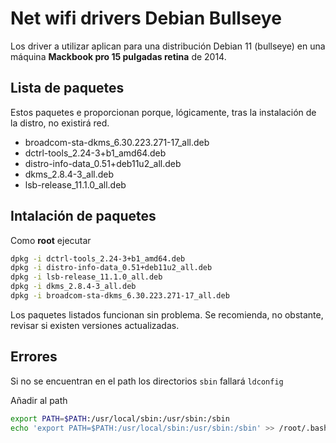 # Net wifi drivers Debian Bullseye

Los driver a utilizar aplican para una distribución Debian 11 (bullseye) en una máquina **Mackbook pro 15 pulgadas retina** de 2014.

## Lista de paquetes

Estos paquetes e proporcionan porque, lógicamente, tras la instalación de la distro, no existirá red.

* broadcom-sta-dkms_6.30.223.271-17_all.deb
* dctrl-tools_2.24-3+b1_amd64.deb
* distro-info-data_0.51+deb11u2_all.deb
* dkms_2.8.4-3_all.deb
* lsb-release_11.1.0_all.deb

## Intalación de paquetes


Como **root** ejecutar

```bash
dpkg -i dctrl-tools_2.24-3+b1_amd64.deb 
dpkg -i distro-info-data_0.51+deb11u2_all.deb
dpkg -i lsb-release_11.1.0_all.deb
dpkg -i dkms_2.8.4-3_all.deb 
dpkg -i broadcom-sta-dkms_6.30.223.271-17_all.deb 
```

Los paquetes listados funcionan sin problema. Se recomienda, no obstante, revisar si existen versiones actualizadas.

## Errores

Si no se encuentran en el path los directorios `sbin` fallará `ldconfig`

Añadir al path

```bash
export PATH=$PATH:/usr/local/sbin:/usr/sbin:/sbin
echo 'export PATH=$PATH:/usr/local/sbin:/usr/sbin:/sbin' >> /root/.bashrc
```
